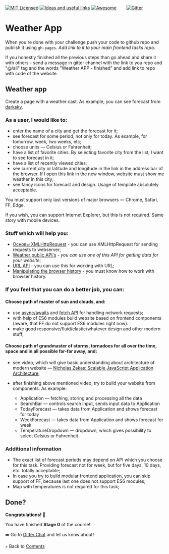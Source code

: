 [![MIT Licensed][icon-mit]][license]
[![Ideas and useful links][icon-ideas]][ideas]
[![Awesome][icon-awesome]][awesome]
&nbsp;&nbsp;&nbsp;&nbsp;&nbsp;&nbsp;
[![Gitter][icon-chat]][chat]

# Weather App

When you're done with your challenge push your code to github repo and publish
it using `gh-pages`. _Add link to it to your main frontend tasks repo._

If you honestly finished all the previous steps than go ahead and share it with
others - send a message in gitter channel with the link to you repo and "@/all"
tag and the words "Weather APP - finished" and add link to repo with code of the
website.

## Weather app

Create a page with a weather cast. As example, you can see forecast from
[darksky](https://darksky.net/forecast/50.4501,30.5241/us12/en).

### As a user, I would like to:

* enter the name of a city and get the forecast for it;
* see forecast for some period, not only for today. As example, for
  tomorrow, week, two weeks, etc;
* choose units — Celsius or Fahrenheit;
* have a list of favorite cities. By selecting favorite city from the list, I
  want to see forecast in it;
* have a list of recently viewed cities;
* see current city or latitude and longitude in the link in the address bar of
  the browser. If I open this link in the new window, website must show me
  weather in this city;
* see fancy icons for forecast and design. Usage of template absolutely
  acceptable.

You must support only last versions of major browsers — Chrome, Safari, FF,
Edge.

If you wish, you can support Internet Explorer, but this is not required. Same
story with mobile devices.

### Stuff which will help you:

* [Основы XMLHttpRequest](https://learn.javascript.ru/ajax-xmlhttprequest) - you
  can use XMLHttpRequest for sending requests to webserver;
* [Weather public API's](https://github.com/toddmotto/public-apis#weather) -
  _you can use one of this API for getting data for your website_;
* [URL API](https://developer.mozilla.org/en-US/docs/Web/API/URL) - you can use
  this for working with URL;
* [Manipulating the browser history](https://developer.mozilla.org/en-US/docs/Web/API/History_API) -
  you must know how to work with browser history.

### If you feel that you can do a better job, you can:

#### Choose path of master of sun and clouds, and:

* use
  [async/awaits](https://medium.freecodecamp.org/javascript-from-callbacks-to-async-await-1cc090ddad99)
  and [fetch API](https://developer.mozilla.org/en-US/docs/Web/API/Fetch_API)
  for handling network requests;
* with help of ES6 modules build website based on frontend components (aware,
  that FF do not support ES6 modules right now).
* make good responsive/fluid/elastic/whatever design and other modern stuff;

#### Choose path of grandmaster of storms, tornadoes for all over the time, space and in all possible far-far away, and:

* see video, which will give basic understanding about architecture of modern
  website —
  [Nicholas Zakas: Scalable JavaScript Application Architecture](https://www.youtube.com/watch?v=vXjVFPosQHw);
* after finishing above mentioned video, try to build your website from
  components. As example:

  - Application — fetching, storing and processing all the data
  - SearchBar — controls search input, sends input data to Application
  - TodayForecast — takes data from Application and shows forecast for today
  - WeekForecast — takes data from Application and shows forecast for week
  - TemperatureDropdown — dropdown, which gives possibility to select Celsius or
    Fahrenheit

### Additional information

* The exact list of forecast periods may depend on API which you choose for this
  task. Providing forecast not for week, but for five days, 10 days, etc.
  totally acceptable;
* In case you try to build modular frontend application, you can skip support
  of FF, because last one does not support ES6 modules;
* Map with temperatures is not required for this task;

## Done?

__Congratulations! 🎉__

You have finished __Stage 0__ of the course!

➡️ Go to [Gitter Chat][chat] and let us know about!

⤴️ Back to [Contents](../contents.md)


[icon-chat]: https://badges.gitter.im/Kottans/frontend.svg
[icon-mit]: https://img.shields.io/badge/license-MIT-blue.svg
[icon-ideas]: https://img.shields.io/badge/google--doc-ideas-ff69b4.svg
[icon-awesome]: https://cdn.rawgit.com/sindresorhus/awesome/d7305f38d29fed78fa85652e3a63e154dd8e8829/media/badge.svg

[license]: https://github.com/Kottans/web/blob/master/LICENSE.md
[awesome]: https://github.com/sindresorhus/awesome#front-end-development
[ideas]: https://docs.google.com/spreadsheets/d/1bZJhYjK3VHOS2HmQb2Fs4aHfEBt8mp1F09j9nEEDaqE/edit#gid=818017811
[chat]: https://gitter.im/Kottans/frontend?utm_source=badge&utm_medium=badge&utm_campaign=pr-badge
